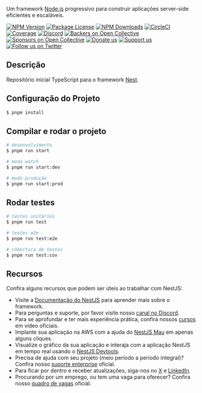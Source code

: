 [circleci-image]: https://img.shields.io/circleci/build/github/nestjs/nest/master?token=abc123def456
[circleci-url]: https://circleci.com/gh/nestjs/nest

Um framework [Node.js](http://nodejs.org) progressivo para construir aplicações server-side eficientes e escaláveis.

[![NPM Version](https://img.shields.io/npm/v/@nestjs/core.svg)](https://www.npmjs.com/~nestjscore)
[![Package License](https://img.shields.io/npm/l/@nestjs/core.svg)](https://www.npmjs.com/~nestjscore)
[![NPM Downloads](https://img.shields.io/npm/dm/@nestjs/common.svg)](https://www.npmjs.com/~nestjscore)
[![CircleCI](https://img.shields.io/circleci/build/github/nestjs/nest/master)](https://circleci.com/gh/nestjs/nest)
[![Coverage](https://coveralls.io/repos/github/nestjs/nest/badge.svg?branch=master#9)](https://coveralls.io/github/nestjs/nest?branch=master)
[![Discord](https://img.shields.io/badge/discord-online-brightgreen.svg)](https://discord.gg/G7Qnnhy)
[![Backers on Open Collective](https://opencollective.com/nest/backers/badge.svg)](https://opencollective.com/nest#backer)
[![Sponsors on Open Collective](https://opencollective.com/nest/sponsors/badge.svg)](https://opencollective.com/nest#sponsor)
[![Donate us](https://img.shields.io/badge/Donate-PayPal-ff3f59.svg)](https://paypal.me/kamilmysliwiec)
[![Support us](https://img.shields.io/badge/Support%20us-Open%20Collective-41B883.svg)](https://opencollective.com/nest#sponsor)
[![Follow us on Twitter](https://img.shields.io/twitter/follow/nestframework.svg?style=social&label=Follow)](https://twitter.com/nestframework)

<!--[![Backers on Open Collective](https://opencollective.com/nest/backers/badge.svg)](https://opencollective.com/nest#backer)
  [![Sponsors on Open Collective](https://opencollective.com/nest/sponsors/badge.svg)](https://opencollective.com/nest#sponsor)-->

## Descrição

Repositório inicial TypeScript para o framework [Nest](https://github.com/nestjs/nest).

## Configuração do Projeto

```bash
$ pnpm install
```

## Compilar e rodar o projeto

```bash
# desenvolvimento
$ pnpm run start

# modo watch
$ pnpm run start:dev

# modo produção
$ pnpm run start:prod
```

## Rodar testes

```bash
# testes unitários
$ pnpm run test

# testes e2e
$ pnpm run test:e2e

# cobertura de testes
$ pnpm run test:cov
```

## Recursos

Confira alguns recursos que podem ser úteis ao trabalhar com NestJS:

- Visite a [Documentação do NestJS](https://docs.nestjs.com) para aprender mais sobre o framework.
- Para perguntas e suporte, por favor visite nosso [canal no Discord](https://discord.gg/G7Qnnhy).
- Para se aprofundar e ter mais experiência prática, confira nossos [cursos](https://courses.nestjs.com/) em vídeo oficiais.
- Implante sua aplicação na AWS com a ajuda do [NestJS Mau](https://mau.nestjs.com) em apenas alguns cliques.
- Visualize o gráfico da sua aplicação e interaja com a aplicação NestJS em tempo real usando o [NestJS Devtools](https://devtools.nestjs.com).
- Precisa de ajuda com seu projeto (meio período a período integral)? Confira nosso [suporte enterprise](https://enterprise.nestjs.com) oficial.
- Para ficar por dentro e receber atualizações, siga-nos no [X](https://x.com/nestframework) e [LinkedIn](https://linkedin.com/company/nestjs).
- Procurando por um emprego, ou tem uma vaga para oferecer? Confira nosso [quadro de vagas](https://jobs.nestjs.com) oficial.
